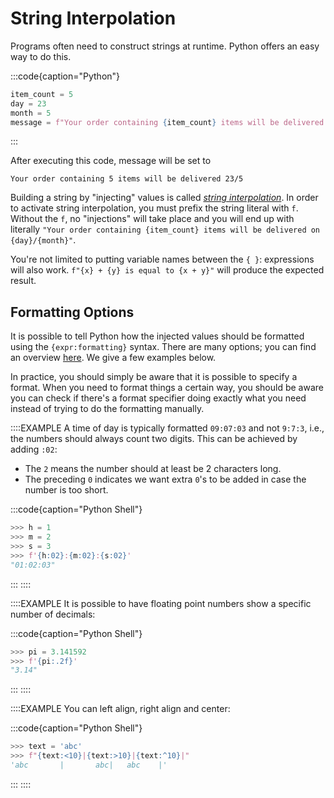 # String Interpolation

Programs often need to construct strings at runtime.
Python offers an easy way to do this.

:::code{caption="Python"}

```python
item_count = 5
day = 23
month = 5
message = f"Your order containing {item_count} items will be delivered on {day}/{month}"
```

:::

After executing this code, message will be set to

```text
Your order containing 5 items will be delivered 23/5
```

Building a string by "injecting" values is called [*string interpolation*](https://docs.python.org/3/tutorial/inputoutput.html#formatted-string-literals).
In order to activate string interpolation, you must prefix the string literal with `f`.
Without the `f`, no "injections" will take place and you will end up with literally `"Your order containing {item_count} items will be delivered on {day}/{month}"`.

You're not limited to putting variable names between the `{ }`: expressions will also work.
`f"{x} + {y} is equal to {x + y}"` will produce the expected result.

## Formatting Options

It is possible to tell Python how the injected values should be formatted using the `{expr:formatting}` syntax.
There are many options; you can find an overview [here](https://docs.python.org/3/library/string.html#formatspec).
We give a few examples below.

In practice, you should simply be aware that it is possible to specify a format.
When you need to format things a certain way, you should be aware you can check if there's a format specifier doing exactly what you need instead of trying to do the formatting manually.

::::EXAMPLE
A time of day is typically formatted `09:07:03` and not `9:7:3`, i.e., the numbers should always count two digits.
This can be achieved by adding `:02`:

* The `2` means the number should at least be 2 characters long.
* The preceding `0` indicates we want extra `0`'s to be added in case the number is too short.

:::code{caption="Python Shell"}

```python
>>> h = 1
>>> m = 2
>>> s = 3
>>> f'{h:02}:{m:02}:{s:02}'
"01:02:03"
```

:::
::::

::::EXAMPLE
It is possible to have floating point numbers show a specific number of decimals:

:::code{caption="Python Shell"}

```python
>>> pi = 3.141592
>>> f'{pi:.2f}'
"3.14"
```

:::
::::

::::EXAMPLE
You can left align, right align and center:

:::code{caption="Python Shell"}

```python
>>> text = 'abc'
>>> f"{text:<10}|{text:>10}|{text:^10}|"
'abc       |       abc|   abc    |'
```

:::
::::
